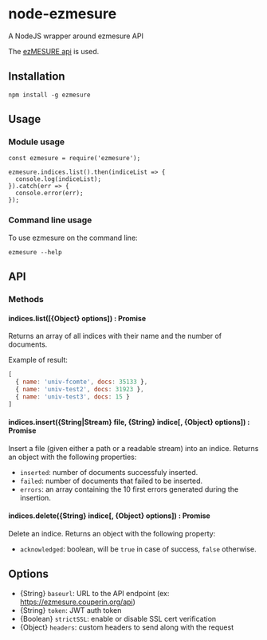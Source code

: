 # node-ezmesure

A NodeJS wrapper around ezmesure API

The [ezMESURE api](https://github.com/Inist-CNRS/node-ezmesure.git) is used.

## Installation
```shell
npm install -g ezmesure
```

## Usage

### Module usage

```shell
const ezmesure = require('ezmesure');

ezmesure.indices.list().then(indiceList => {
  console.log(indiceList);
}).catch(err => {
  console.error(err);
});
```

### Command line usage
To use ezmesure on the command line:
```shell
ezmesure --help
```

## API

### Methods

####  indices.list([{Object} options]) : Promise
Returns an array of all indices with their name and the number of documents.

Example of result:
```js
[
  { name: 'univ-fcomte', docs: 35133 },
  { name: 'univ-test2', docs: 31923 },
  { name: 'univ-test3', docs: 15 }
]
```

####  indices.insert({String|Stream} file, {String} indice[, {Object} options]) : Promise
Insert a file (given either a path or a readable stream) into an indice.
Returns an object with the following properties:
  - `inserted`: number of documents successfuly inserted.
  - `failed`: number of documents that failed to be inserted.
  - `errors`: an array containing the 10 first errors generated during the insertion.

####  indices.delete({String} indice[, {Object} options]) : Promise
Delete an indice.
Returns an object with the following property:
  - `acknowledged`: boolean, will be `true` in case of success, `false` otherwise.

## Options
  - {String} `baseurl`: URL to the API endpoint (ex: https://ezmesure.couperin.org/api)
  - {String} `token`: JWT auth token
  - {Boolean} `strictSSL`: enable or disable SSL cert verification
  - {Object} `headers`: custom headers to send along with the request
